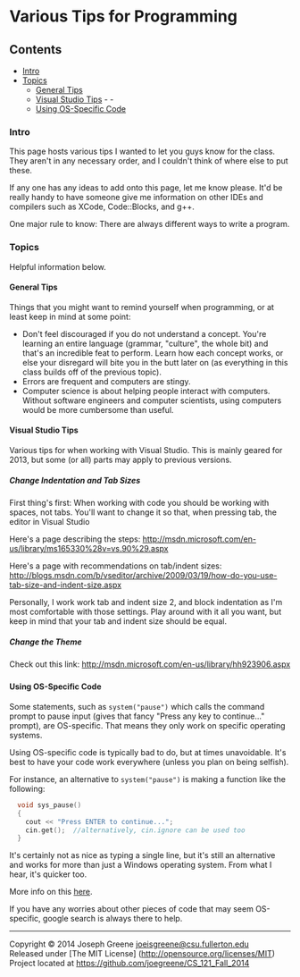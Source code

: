 # Various Tips for Programming

## Contents
- [Intro](#intro)
- [Topics](#topics)
  - [General Tips](#general-tips)
  - [Visual Studio Tips](#visual-studio-tips)
    -[](#)
    -[](#)
  - [Using OS-Specific Code](#using-os-specific-code)

### Intro
This page hosts various tips I wanted to let you guys know for the class. They aren't in any necessary order, and 
I couldn't think of where else to put these.

If any one has any ideas to add onto this page, let me know please. It'd be really handy to have someone give me information 
on other IDEs and compilers such as XCode, Code::Blocks, and g++.

One major rule to know: There are always different ways to write a program.

### Topics
Helpful information below.

#### General Tips
Things that you might want to remind yourself when programming, or at least keep in mind at some point:
- Don't feel discouraged if you do not understand a concept. You're learning an entire language (grammar, "culture", the whole bit) and that's 
an incredible feat to perform. Learn how each concept works, or else your disregard will bite you in the butt later on (as everything in this class 
builds off of the previous topic).
- Errors are frequent and computers are stingy. 
- Computer science is about helping people interact with computers. Without software engineers and computer scientists, using computers would be 
more cumbersome than useful.

#### Visual Studio Tips
Various tips for when working with Visual Studio. This is mainly geared for 2013, but some (or all) parts may apply to previous versions.

##### Change Indentation and Tab Sizes
First thing's first: When working with code you should be working with spaces, not tabs. You'll want to change it so that, when pressing tab, 
the editor in Visual Studio 

Here's a page describing the steps: http://msdn.microsoft.com/en-us/library/ms165330%28v=vs.90%29.aspx

Here's a page with recommendations on tab/indent sizes: http://blogs.msdn.com/b/vseditor/archive/2009/03/19/how-do-you-use-tab-size-and-indent-size.aspx

Personally, I work work tab and indent size 2, and block indentation as I'm most comfortable with those settings. Play around with it all you want, but 
keep in mind that your tab and indent size should be equal.

##### Change the Theme
Check out this link: http://msdn.microsoft.com/en-us/library/hh923906.aspx

#####

#### Using OS-Specific Code
Some statements, such as `system("pause")` which calls the command prompt to pause input (gives that fancy "Press any key to continue..." prompt), are 
OS-specific. That means they only work on specific operating systems.

Using OS-specific code is typically bad to do, but at times unavoidable. It's best to have your code work everywhere (unless you plan on being selfish).

For instance, an alternative to `system("pause")` is making a function like the following:
```C++
  void sys_pause()
  {
    cout << "Press ENTER to continue...";
    cin.get();  //alternatively, cin.ignore can be used too
  }
```

It's certainly not as nice as typing a single line, but it's still an alternative and works for more than just a Windows operating system. From what I hear, it's quicker too.

More info on this [here](http://www.cplusplus.com/forum/windows/55426/).

If you have any worries about other pieces of code that may seem OS-specific, google search is always there to help.

-------------------------------------------------------------------------------

Copyright &copy; 2014 Joseph Greene <joeisgreene@csu.fullerton.edu>  
Released under [The MIT License] (http://opensource.org/licenses/MIT)  
Project located at <https://github.com/joegreene/CS_121_Fall_2014>